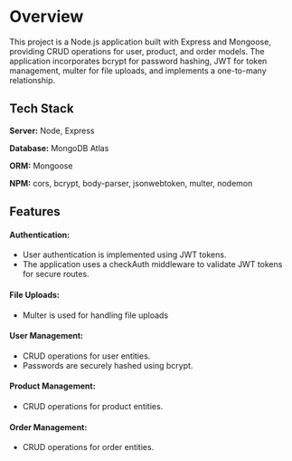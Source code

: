 
# Overview

This project is a Node.js application built with Express and Mongoose, providing CRUD operations for user, product, and order models. The application incorporates bcrypt for password hashing, JWT for token management, multer for file uploads, and implements a one-to-many relationship.




## Tech Stack

**Server:** Node, Express

**Database:** MongoDB Atlas

**ORM:** Mongoose

**NPM:** cors, bcrypt, body-parser, jsonwebtoken, multer, nodemon


## Features


#### Authentication:
- User authentication is implemented using JWT tokens.
- The application uses a checkAuth middleware to validate JWT tokens for secure routes.


#### File Uploads:
- Multer is used for handling file uploads

#### User Management:
- CRUD operations for user entities.
- Passwords are securely hashed using bcrypt.

#### Product Management:
- CRUD operations for product entities.

#### Order Management:
- CRUD operations for order entities.

